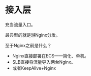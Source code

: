 # 接入层

充当流量入口。

最典型的就是游Nginx分发。

至于Nginx之前是什么？
* Nginx直接部署在ECS——简化、单机。
* SLB直接将流量导入两台Nginx。
* 或者KeepAlive+Nginx
